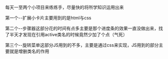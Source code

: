 每天一至两个小项目来练练手，尽量快的将所学知识运用出来

第一个--扩展小卡片主要用到的是html与css

第二个--步骤器这部分花的时间有点多主要是那个进度条的效果一直没做出来，找了半天才发现在引用active类名的时候竟然少加了个点（气死）

第三个--旋转菜单这部分JS用到的不多，主要是通过css来实现，JS用到的部分主要就是增删类名的作用